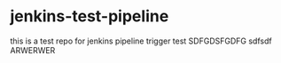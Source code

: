 # jenkins-test-pipeline
this is a test repo for jenkins pipeline trigger test
SDFGDSFGDFG
sdfsdf
ARWERWER
